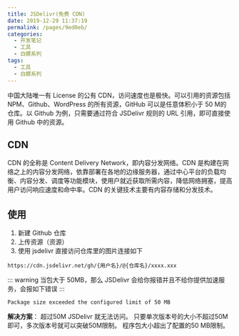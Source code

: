 ```yaml
---
title: JSDelivr(免费 CDN) 
date: 2019-12-29 11:37:19
permalink: /pages/9ed0eb/
categories:
  - 开发笔记
  - 工具
  - 白嫖系列
tags:
  - 工具
  - 白嫖系列
---
```


中国大陆唯一有 License 的公有 CDN，访问速度也是极快。可以引用的资源包括NPM、Github、WordPress 的所有资源，GitHub 可以是任意体积小于 50 M的仓库。以 Github 为例，只需要通过符合 JSDelivr 规则的 URL 引用，即可直接使用 Github 中的资源。

<!-- more -->
## CDN
CDN 的全称是 Content Delivery Network，即内容分发网络。CDN 是构建在网络之上的内容分发网络，依靠部署在各地的边缘服务器，通过中心平台的负载均衡、内容分发、调度等功能模块，使用户就近获取所需内容，降低网络拥塞，提高用户访问响应速度和命中率。CDN 的关键技术主要有内容存储和分发技术。

## 使用

1. 新建 Github 仓库
2. 上传资源（资源）
3. 使用 jsdelivr 直接访问仓库里的图片连接如下

```
https://cdn.jsdelivr.net/gh/{用户名}/@{仓库名}/xxxx.xxx
```

::: warning
当包大于 50MB，那么 JSDelivr 会给你报错并且不给你提供加速服务，会报如下错误
:::

```shell
Package size exceeded the configured limit of 50 MB
```

**解决方案**：
超过50M JSDelivr 就无法访问。 只要单次版本号的大小不超过50M即可，多次版本号就可以突破50M限制。 程序包大小超出了配置的50 MB限制。
